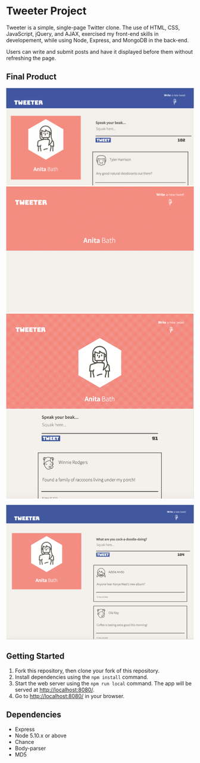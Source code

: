 # Tweeter Project

Tweeter is a simple, single-page Twitter clone.
The use of HTML, CSS, JavaScript, jQuery, and AJAX, exercised my front-end skills in developement, while using Node, Express, and MongoDB in the back-end. 

Users can write and submit posts and have it displayed before them without refreshing the page. 

## Final Product

!["Animated features"](https://github.com/samamoo/tweeter/blob/master/docs/Tweeter-desktop-view.gif?raw=true)
!["Animated features 2"](https://github.com/samamoo/tweeter/blob/master/docs/Tweeter-mobile-view.gif?raw=true)
!["The product in width of 1024px"](https://github.com/samamoo/tweeter/blob/master/docs/tweeter-min-browser.png?raw=true)

!["The product in width greater than 1024px"](https://github.com/samamoo/tweeter/blob/master/docs/tweeter-desktop.png?raw=true)

## Getting Started

1. Fork this repository, then clone your fork of this repository.
2. Install dependencies using the `npm install` command.
3. Start the web server using the `npm run local` command. The app will be served at <http://localhost:8080/>.
4. Go to <http://localhost:8080/> in your browser.

## Dependencies

- Express
- Node 5.10.x or above
- Chance
- Body-parser
- MD5